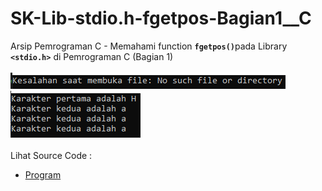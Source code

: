 # SK-Lib-stdio.h-fgetpos-Bagian1__C
Arsip Pemrograman C - Memahami function <code><b>fgetpos()</b></code>pada Library <code><b>&lt;stdio.h></b></code> di Pemrograman C (Bagian 1)<br><br>
<img src="https://github.com/RizkyKhapidsyah/SK-Lib-stdio.h-fgetpos-Bagian1__C/blob/master/SK-Lib-stdio.h-fgetpos-Bagian1__C/x64/result/001.PNG">
<img src="https://github.com/RizkyKhapidsyah/SK-Lib-stdio.h-fgetpos-Bagian1__C/blob/master/SK-Lib-stdio.h-fgetpos-Bagian1__C/x64/result/002.PNG"><br><br>
Lihat Source Code : <br>
- <a href="https://github.com/RizkyKhapidsyah/SK-Lib-stdio.h-fgetpos-Bagian1__C/blob/master/SK-Lib-stdio.h-fgetpos-Bagian1__C/Source.c">Program</a><br>
